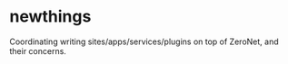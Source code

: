 # newthings
Coordinating writing sites/apps/services/plugins on top of ZeroNet, and their concerns.
